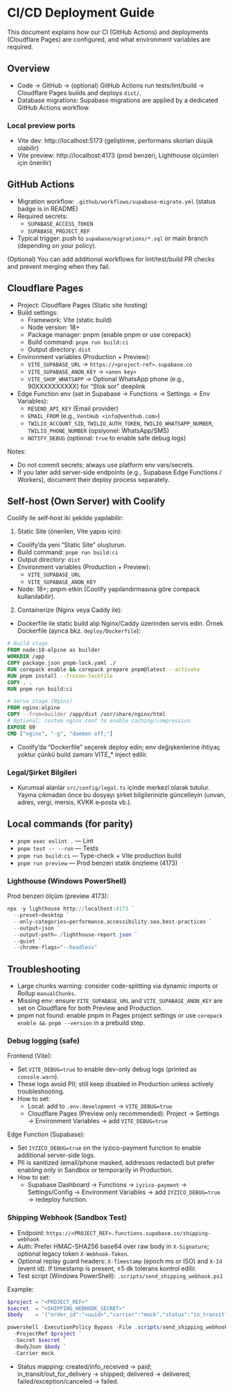 # CI/CD Deployment Guide

This document explains how our CI (GitHub Actions) and deployments (Cloudflare Pages) are configured, and what environment variables are required.

## Overview
- Code → GitHub → (optional) GitHub Actions run tests/lint/build → Cloudflare Pages builds and deploys `dist/`.
- Database migrations: Supabase migrations are applied by a dedicated GitHub Actions workflow.

### Local preview ports
- Vite dev: http://localhost:5173 (geliştirme, performans skorları düşük olabilir)
- Vite preview: http://localhost:4173 (prod benzeri, Lighthouse ölçümleri için önerilir)

## GitHub Actions
- Migration workflow: `.github/workflows/supabase-migrate.yml` (status badge is in README)
- Required secrets:
  - `SUPABASE_ACCESS_TOKEN`
  - `SUPABASE_PROJECT_REF`
- Typical trigger: push to `supabase/migrations/*.sql` or main branch (depending on your policy).

(Optional) You can add additional workflows for lint/test/build PR checks and prevent merging when they fail.

## Cloudflare Pages
- Project: Cloudflare Pages (Static site hosting)
- Build settings:
  - Framework: Vite (static build)
  - Node version: 18+
  - Package manager: pnpm (enable pnpm or use corepack)
  - Build command: `pnpm run build:ci`
  - Output directory: `dist`
- Environment variables (Production + Preview):
  - `VITE_SUPABASE_URL` → `https://<project-ref>.supabase.co`
  - `VITE_SUPABASE_ANON_KEY` → `<anon key>`
  - `VITE_SHOP_WHATSAPP` → Optional WhatsApp phone (e.g., 90XXXXXXXXXX) for “Stok sor” deeplink
- Edge Function env (set in Supabase → Functions → Settings → Env Variables):
  - `RESEND_API_KEY` (Email provider)
  - `EMAIL_FROM` (e.g., `VentHub <info@venthub.com>`)
  - `TWILIO_ACCOUNT_SID`, `TWILIO_AUTH_TOKEN`, `TWILIO_WHATSAPP_NUMBER`, `TWILIO_PHONE_NUMBER` (opsiyonel: WhatsApp/SMS)
  - `NOTIFY_DEBUG` (optional: `true` to enable safe debug logs)

Notes:
- Do not commit secrets; always use platform env vars/secrets.
- If you later add server-side endpoints (e.g., Supabase Edge Functions / Workers), document their deploy process separately.

## Self‑host (Own Server) with Coolify
Coolify ile self‑host iki şekilde yapılabilir:

1) Static Site (önerilen, Vite yapısı için):
- Coolify’da yeni “Static Site” oluşturun.
- Build command: `pnpm run build:ci`
- Output directory: `dist`
- Environment variables (Production + Preview):
  - `VITE_SUPABASE_URL`
  - `VITE_SUPABASE_ANON_KEY`
- Node: 18+; pnpm etkin (Coolify yapılandırmasına göre corepack kullanılabilir).

2) Containerize (Nginx veya Caddy ile):
- Dockerfile ile static build alıp Nginx/Caddy üzerinden servis edin. Örnek Dockerfile (ayrıca bkz. `deploy/Dockerfile`):
```dockerfile path=null start=null
# Build stage
FROM node:18-alpine as builder
WORKDIR /app
COPY package.json pnpm-lock.yaml ./
RUN corepack enable && corepack prepare pnpm@latest --activate
RUN pnpm install --frozen-lockfile
COPY . .
RUN pnpm run build:ci

# Serve stage (Nginx)
FROM nginx:alpine
COPY --from=builder /app/dist /usr/share/nginx/html
# Optional: custom nginx.conf to enable caching/compression
EXPOSE 80
CMD ["nginx", "-g", "daemon off;"]
```
- Coolify’da “Dockerfile” seçerek deploy edin; env değişkenlerine ihtiyaç yoktur çünkü build zamanı VITE_* inject edilir.

### Legal/Şirket Bilgileri
- Kurumsal alanlar `src/config/legal.ts` içinde merkezî olarak tutulur. Yayına çıkmadan önce bu dosyayı şirket bilgilerinizle güncelleyin (unvan, adres, vergi, mersis, KVKK e‑posta vb.).

## Local commands (for parity)
- `pnpm exec eslint .` — Lint
- `pnpm test -- --run` — Tests
- `pnpm run build:ci` — Type-check + Vite production build
- `pnpm run preview` — Prod benzeri statik önizleme (4173)

### Lighthouse (Windows PowerShell)
Prod benzeri ölçüm (preview 4173):
```powershell
npx -y lighthouse http://localhost:4173 `
  --preset=desktop `
  --only-categories=performance,accessibility,seo,best-practices `
  --output=json `
  --output-path=./lighthouse-report.json `
  --quiet `
  --chrome-flags="--headless"
```

## Troubleshooting
- Large chunks warning: consider code-splitting via dynamic imports or Rollup `manualChunks`.
- Missing env: ensure `VITE_SUPABASE_URL` and `VITE_SUPABASE_ANON_KEY` are set on Cloudflare for both Preview and Production.
- pnpm not found: enable pnpm in Pages project settings or use `corepack enable && pnpm --version` in a prebuild step.

### Debug logging (safe)
Frontend (Vite):
- Set `VITE_DEBUG=true` to enable dev-only debug logs (printed as `console.warn`).
- These logs avoid PII; still keep disabled in Production unless actively troubleshooting.
- How to set:
  - Local: add to `.env.development` → `VITE_DEBUG=true`
  - Cloudflare Pages (Preview only recommended): Project → Settings → Environment Variables → add `VITE_DEBUG=true`

Edge Function (Supabase):
- Set `IYZICO_DEBUG=true` on the iyzico-payment function to enable additional server-side logs.
- PII is sanitized (email/phone masked, addresses redacted) but prefer enabling only in Sandbox or temporarily in Production.
- How to set:
  - Supabase Dashboard → Functions → `iyzico-payment` → Settings/Config → Environment Variables → add `IYZICO_DEBUG=true` → redeploy function.

### Shipping Webhook (Sandbox Test)
- Endpoint: `https://<PROJECT_REF>.functions.supabase.co/shipping-webhook`
- Auth: Prefer HMAC-SHA256 base64 over raw body in `X-Signature`; optional legacy token `X-Webhook-Token`.
- Optional replay guard headers: `X-Timestamp` (epoch ms or ISO) and `X-Id` (event id). If timestamp is present, ±5 dk tolerans kontrol edilir.
- Test script (Windows PowerShell): `.scripts/send_shipping_webhook.ps1`

Example:
```powershell path=null start=null
$project = "<PROJECT_REF>"
$secret  = "<SHIPPING_WEBHOOK_SECRET>"
$body    = '{"order_id":"<uuid>","carrier":"mock","status":"in_transit","tracking_number":"T123"}'

powershell -ExecutionPolicy Bypass -File .scripts/send_shipping_webhook.ps1 `
  -ProjectRef $project `
  -Secret $secret `
  -BodyJson $body `
  -Carrier mock
```
- Status mapping: created/info_received → paid; in_transit/out_for_delivery → shipped; delivered → delivered; failed/exception/canceled → failed.

